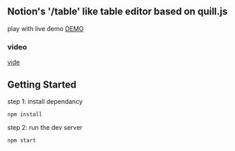 ## Notion's  '/table' like table editor based on quill.js

play with live demo [DEMO](https://tanvirraj.github.io/quill-notion-table-editor/)

### video
[vide](https://user-images.githubusercontent.com/3768120/187222316-7acc8d3f-4a97-4e8b-b9a8-00c3caf2f3d4.mov)

## Getting Started

step 1: install dependancy

```
npm install
```

step 2: run the dev server

```bash
npm start
```
